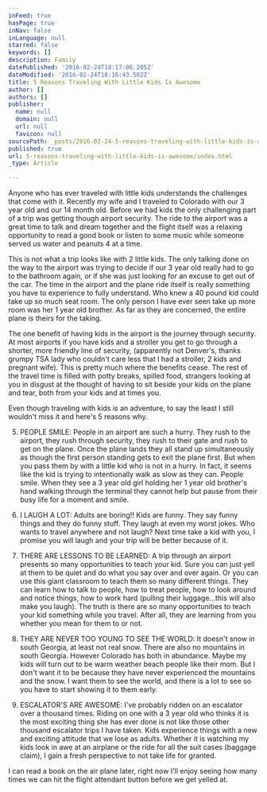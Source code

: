 ```yaml
---
inFeed: true
hasPage: true
inNav: false
inLanguage: null
starred: false
keywords: []
description: Family
datePublished: '2016-02-24T18:17:06.205Z'
dateModified: '2016-02-24T18:16:43.502Z'
title: 5 Reasons Traveling With Little Kids Is Awesome
author: []
authors: []
publisher:
  name: null
  domain: null
  url: null
  favicon: null
sourcePath: _posts/2016-02-24-5-reasons-traveling-with-little-kids-is-awesome.md
published: true
url: 5-reasons-traveling-with-little-kids-is-awesome/index.html
_type: Article

---
```

Anyone who has ever traveled with little kids understands the challenges that come with it.  Recently my wife and I traveled to Colorado with our 3 year old and our 14 month old. Before we had kids the only challenging part of a trip was getting though airport security. The ride to the airport was a great time to talk and dream together and the flight itself was a relaxing opportunity to read a good book or listen to some music while someone served us water and peanuts 4 at a time.

This is not what a trip looks like with 2 little kids.  The only talking done on the way to the airport was trying to decide if our 3 year old really had to go to the bathroom again, or if she was just looking for an excuse to get out of the car.  The time in the airport and the plane ride itself is really something you have to experience to fully understand.  Who knew a 40 pound kid could take up so much seat room.  The only person I have ever seen take up more room was her 1 year old brother.  As far as they are concerned, the entire plane is theirs for the taking.  

The one benefit of having kids in the airport is the journey through security.  At most airports if you have kids and a stroller you get to go through a shorter, more friendly line of security, (apparently not Denver's, thanks grumpy TSA lady who couldn't care less that I had a stroller, 2 kids and pregnant wife).  This is pretty much where the benefits cease.  The rest of the travel time is filled with potty breaks, spilled food, strangers looking at you in disgust at the thought of having to sit beside your kids on the plane and tear, both from your kids and at times you.

Even though traveling with kids is an adventure, to say the least I still wouldn't miss it and here's 5 reasons why.

5)  PEOPLE SMILE:  People in an airport are such a hurry.  They rush to the airport, they rush through security, they rush to their gate and rush to get on the plane.  Once the plane lands they all stand up simultaneously as though the first person standing gets to exit the plane first.  But when you pass them by with a little kid who is not in a hurry.  In fact, it seems like the kid is trying to intentionally walk as slow as they can.  People smile.  When they see a 3 year old girl holding her 1 year old brother's hand walking through the terminal they cannot help but pause from their busy life for a moment and smile.

4)  I LAUGH A LOT:  Adults are boring!!  Kids are funny.  They say funny things and they do funny stuff.  They laugh at even my worst jokes.  Who wants to travel anywhere and not laugh?  Next time take a kid with you, I promise you will laugh and your trip will be better because of it.

3)  THERE ARE LESSONS TO BE LEARNED:  A trip through an airport presents so many opportunities to teach your kid.  Sure you can just yell at them to be quiet and do what you say over and over again.  Or you can use this giant classroom to teach them so many different things.  They can learn how to talk to people, how to treat people, how to look around and notice things, how to work hard (pulling their luggage...this will also make you laugh).  The truth is there are so many opportunities to teach your kid something while you travel.  After all, they are learning from you whether you mean for them to or not.

2)  THEY ARE NEVER TOO YOUNG TO SEE THE WORLD:  It doesn't snow in south Georgia, at least not real snow.  There are also no mountains in south Georgia.  However Colorado has both in abundance.  Maybe my kids will turn out to be warm weather beach people like their mom.  But I don't want it to be because they have never experienced the mountains and the snow.  I want them to see the world, and there is a lot to see so you have to start showing it to them early.

1)  ESCALATOR'S ARE AWESOME:  I've probably ridden on an escalator over a thousand times.  Riding on one with a 3 year old who thinks it is the most exciting thing she has ever done is not like those other thousand escalator trips I have taken.  Kids experience things with a new and exciting attitude that we lose as adults.  Whether it is watching my kids look in awe at an airplane or the ride for all the suit cases (baggage claim), I gain a fresh perspective to not take life for granted.

I can read a book on the air plane later, right now I'll enjoy seeing how many times we can hit the flight attendant button before we get yelled at.
